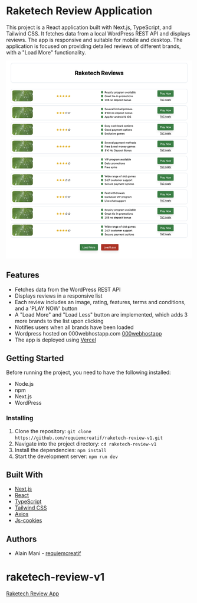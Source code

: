 # Raketech Review Application

This project is a React application built with Next.js, TypeScript, and Tailwind CSS. It fetches data from a local WordPress REST API and displays reviews. The app is responsive and suitable for mobile and desktop. The application is focused on providing detailed reviews of different brands, with a "Load More" functionality.

![alt text](public/images/raketech.png)


## Features

- Fetches data from the WordPress REST API
- Displays reviews in a responsive list
- Each review includes an image, rating, features, terms and conditions, and a 'PLAY NOW' button
- A "Load More" and "Load Less" button are implemented, which adds 3 more brands to the list upon clicking
- Notifies users when all brands have been loaded
- Wordpress hosted on 000webhostapp.com [000webhostapp](https://www.000webhost.com)
- The app is deployed using [Vercel](https://vercel.com)
## Getting Started

Before running the project, you need to have the following installed:

- Node.js
- npm
- Next.js
- WordPress 
### Installing

1. Clone the repository: `git clone https://github.com/requiemcreatif/raketech-review-v1.git`
2. Navigate into the project directory: `cd raketech-review-v1`
3. Install the dependencies: `npm install`
4. Start the development server: `npm run dev`

## Built With

- [Next.js](https://nextjs.org/)
- [React](https://reactjs.org/)
- [TypeScript](https://www.typescriptlang.org/)
- [Tailwind CSS](https://tailwindcss.com/)
- [Axios](https://axios-http.com/)
- [Js-cookies](github.com/js-cookie/js-cookie)

## Authors

- Alain Mani  - [requiemcreatif](https://github.com/requiemcreatif)


# raketech-review-v1
[Raketech Review App](https://raketech-review-v1.vercel.app)